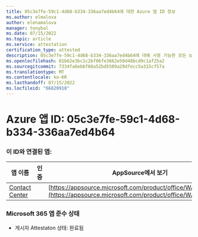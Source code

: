 ```yaml
---
title: 05c3e7fe-59c1-4d68-b334-336aa7ed4b64에 대한 Azure 앱 ID 정보
ms.author: elmalova
author: elenamalova
manager: tonybal
ms.date: 07/15/2022
ms.topic: article
ms.service: attestation
certification_type: attested
description: 05c3e7fe-59c1-4d68-b334-336aa7ed4b64에 대해 사용 가능한 모든 보안 및 규정 준수 정보입니다.
ms.openlocfilehash: 01b62e3bc1c2bf06fe3662e50d48bcd9c1af25a2
ms.sourcegitcommit: 7334fa6eb6f68a52bd5509a29dfecc5a315cf57a
ms.translationtype: MT
ms.contentlocale: ko-KR
ms.lasthandoff: 07/15/2022
ms.locfileid: "66820918"
---
```

# <a name="azure-app-id-05c3e7fe-59c1-4d68-b334-336aa7ed4b64"></a>Azure 앱 ID: 05c3e7fe-59c1-4d68-b334-336aa7ed4b64


### <a name="apps-associated-with-this-id"></a>이 ID와 연결된 앱:
| **앱 이름** | **인증** | **AppSource에서 보기** |
|--------------|---------------|-----------------------|
| [Contact Center](../forward/WA200001428.md) |  | [https://appsource.microsoft.com/product/office/WA200001428](https://appsource.microsoft.com/product/office/WA200001428) |

### <a name="microsoft-365-app-compliance-status"></a>Microsoft 365 앱 준수 상태
- 게시자 Attestaton 상태: 완료됨
